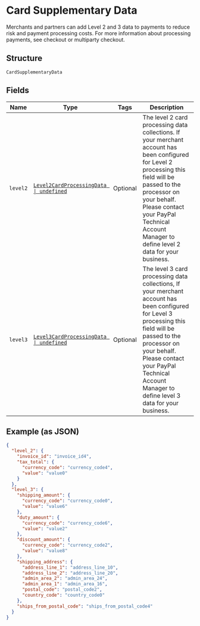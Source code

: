
# Card Supplementary Data

Merchants and partners can add Level 2 and 3 data to payments to reduce risk and payment processing costs. For more information about processing payments, see checkout or multiparty checkout.

## Structure

`CardSupplementaryData`

## Fields

| Name | Type | Tags | Description |
|  --- | --- | --- | --- |
| `level2` | [`Level2CardProcessingData \| undefined`](../../doc/models/level-2-card-processing-data.md) | Optional | The level 2 card processing data collections. If your merchant account has been configured for Level 2 processing this field will be passed to the processor on your behalf. Please contact your PayPal Technical Account Manager to define level 2 data for your business. |
| `level3` | [`Level3CardProcessingData \| undefined`](../../doc/models/level-3-card-processing-data.md) | Optional | The level 3 card processing data collections, If your merchant account has been configured for Level 3 processing this field will be passed to the processor on your behalf. Please contact your PayPal Technical Account Manager to define level 3 data for your business. |

## Example (as JSON)

```json
{
  "level_2": {
    "invoice_id": "invoice_id4",
    "tax_total": {
      "currency_code": "currency_code4",
      "value": "value0"
    }
  },
  "level_3": {
    "shipping_amount": {
      "currency_code": "currency_code0",
      "value": "value6"
    },
    "duty_amount": {
      "currency_code": "currency_code6",
      "value": "value2"
    },
    "discount_amount": {
      "currency_code": "currency_code2",
      "value": "value8"
    },
    "shipping_address": {
      "address_line_1": "address_line_10",
      "address_line_2": "address_line_20",
      "admin_area_2": "admin_area_24",
      "admin_area_1": "admin_area_16",
      "postal_code": "postal_code2",
      "country_code": "country_code0"
    },
    "ships_from_postal_code": "ships_from_postal_code4"
  }
}
```

